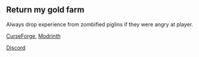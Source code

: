 ## Return my gold farm

Always drop experience from zombified piglins if they were angry at player.

[CurseForge](https://www.curseforge.com/minecraft/mc-mods/return-my-gold-farm), [Modrinth](https://modrinth.com/mod/return-my-gold-farm)

[Discord](https://discord.gg/UY4nhvUzaK)
